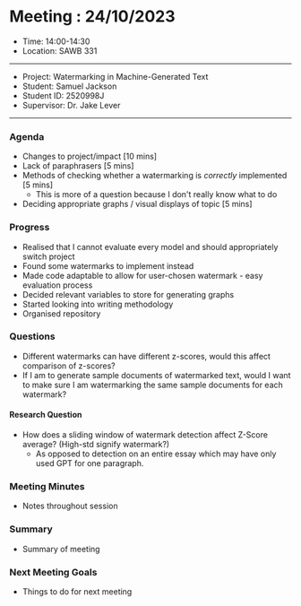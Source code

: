 # Meeting : 24/10/2023

* Time: 14:00-14:30
* Location: SAWB 331
----------

* Project: Watermarking in Machine-Generated Text
* Student: Samuel Jackson
* Student ID: 2520998J
* Supervisor: Dr. Jake Lever
----------

### Agenda

- Changes to project/impact [10 mins]
- Lack of paraphrasers [5 mins]
- Methods of checking whether a watermarking is *correctly* implemented [5 mins]
  - This is more of a question because I don't really know what to do
- Deciding appropriate graphs / visual displays of topic [5 mins]

### Progress

- Realised that I cannot evaluate every model and should appropriately switch project
- Found some watermarks to implement instead
- Made code adaptable to allow for user-chosen watermark - easy evaluation process
- Decided relevant variables to store for generating graphs
- Started looking into writing methodology
- Organised repository

### Questions
- Different watermarks can have different z-scores, would this affect comparison of z-scores?
- If I am to generate sample documents of watermarked text, would I want to make sure I am watermarking the same sample documents for each watermark?

#### Research Question
- How does a sliding window of watermark detection affect Z-Score average? (High-std signify watermark?)
  - As opposed to detection on an entire essay which may have only used GPT for one paragraph.

### Meeting Minutes

- Notes throughout session

### Summary

- Summary of meeting

### Next Meeting Goals

- Things to do for next meeting


